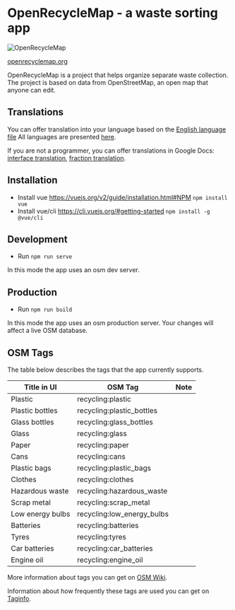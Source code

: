 # OpenRecycleMap - a waste sorting app

![OpenRecycleMap](https://raw.githubusercontent.com/meta-systems/openrecyclemap/master/public/android-chrome-144x144.png)

[openrecyclemap.org](https://openrecyclemap.org/)

OpenRecycleMap is a project that helps organize separate waste collection. The project is based on data from OpenStreetMap, an open map that anyone can edit.

## Translations

You can offer translation into your language based on the [English language file](https://github.com/meta-systems/openrecyclemap/blob/master/src/locales/en.json)
All languages are presented [here](https://github.com/meta-systems/openrecyclemap/tree/master/src/locales).

If you are not a programmer, you can offer translations in Google Docs: [interface translation](https://docs.google.com/spreadsheets/d/1wcWLC9N_1PCuEOGHTzIwC4OfSGk7m-iqQ3kwTK41NKU/edit), [fraction translation](https://docs.google.com/spreadsheets/d/1y_jrYFILxpS1ch8Mr0vU0LQfXBjsSJi20pbICOHu2tM/edit).

## Installation

- Install vue https://vuejs.org/v2/guide/installation.html#NPM
  `npm install vue`
- Install vue/cli https://cli.vuejs.org/#getting-started
  `npm install -g @vue/cli`

## Development

- Run `npm run serve`

In this mode the app uses an osm dev server.

## Production

- Run `npm run build`

In this mode the app uses an osm production server. Your changes will affect a live OSM database.

## OSM Tags

The table below describes the tags that the app currently supports.

| Title in UI     |    OSM Tag                | Note |
|-----------------|---------------------------|------|
| Plastic         | recycling:plastic         |      |
| Plastic bottles | recycling:plastic_bottles |      |
| Glass bottles   | recycling:glass_bottles   |      |
| Glass           | recycling:glass           |      |
| Paper           | recycling:paper           |      |
| Cans            | recycling:cans            |      |
| Plastic bags    | recycling:plastic_bags    |      |
| Clothes         | recycling:clothes         |      |
| Hazardous waste | recycling:hazardous_waste |      |
| Scrap metal     | recycling:scrap_metal     |      |
| Low energy bulbs| recycling:low_energy_bulbs|      |
| Batteries       | recycling:batteries       |      |
| Tyres           | recycling:tyres           |      |
| Car batteries   | recycling:car_batteries   |      |
| Engine oil      | recycling:engine_oil      |      |

More information about tags you can get on [OSM Wiki](https://wiki.openstreetmap.org/wiki/Tag:amenity%3Drecycling).

Information about how frequently these tags are used you can get on [Taginfo](https://taginfo.openstreetmap.org/tags/amenity=recycling#combinations).
